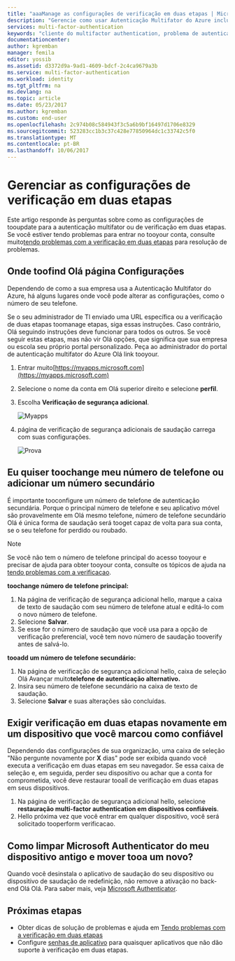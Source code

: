 ```yaml
---
title: "aaaManage as configurações de verificação em duas etapas | Microsoft Docs"
description: "Gerencie como usar Autenticação Multifator do Azure incluindo alterar suas informações de contato ou configurar seus dispositivos."
services: multi-factor-authentication
keywords: "cliente do multifactor authentication, problema de autenticação, ID de correlação"
documentationcenter: 
author: kgremban
manager: femila
editor: yossib
ms.assetid: d3372d9a-9ad1-4609-bdcf-2c4ca9679a3b
ms.service: multi-factor-authentication
ms.workload: identity
ms.tgt_pltfrm: na
ms.devlang: na
ms.topic: article
ms.date: 05/23/2017
ms.author: kgremban
ms.custom: end-user
ms.openlocfilehash: 2c974b08c584943f3c5a6b9bf16497d1706e8329
ms.sourcegitcommit: 523283cc1b3c37c428e77850964dc1c33742c5f0
ms.translationtype: MT
ms.contentlocale: pt-BR
ms.lasthandoff: 10/06/2017
---
```

# <a name="manage-your-settings-for-two-step-verification"></a>Gerenciar as configurações de verificação em duas etapas
Este artigo responde às perguntas sobre como as configurações de tooupdate para a autenticação multifator ou de verificação em duas etapas. Se você estiver tendo problemas para entrar no tooyour conta, consulte muito[tendo problemas com a verificação em duas etapas](multi-factor-authentication-end-user-troubleshoot.md) para resolução de problemas.

## <a name="where-toofind-hello-settings-page"></a>Onde toofind Olá página Configurações
Dependendo de como a sua empresa usa a Autenticação Multifator do Azure, há alguns lugares onde você pode alterar as configurações, como o número de seu telefone.

Se o seu administrador de TI enviado uma URL específica ou a verificação de duas etapas toomanage etapas, siga essas instruções. Caso contrário, Olá seguindo instruções deve funcionar para todos os outros. Se você seguir estas etapas, mas não vir Olá opções, que significa que sua empresa ou escola seu próprio portal personalizado. Peça ao administrador do portal de autenticação multifator do Azure Olá link tooyour.

1. Entrar muito[https://myapps.microsoft.com](https://myapps.microsoft.com)  
2. Selecione o nome da conta em Olá superior direito e selecione **perfil**.  
3. Escolha **Verificação de segurança adicional**.  

    ![Myapps](./media/multi-factor-authentication-end-user-manage/myapps1.png)
4. página de verificação de segurança adicionais de saudação carrega com suas configurações.

    ![Prova](./media/multi-factor-authentication-end-user-manage/proofup.png)

## <a name="i-want-toochange-my-phone-number-or-add-a-secondary-number"></a>Eu quiser toochange meu número de telefone ou adicionar um número secundário
É importante tooconfigure um número de telefone de autenticação secundária.  Porque o principal número de telefone e seu aplicativo móvel são provavelmente em Olá mesmo telefone, número de telefone secundário Olá é única forma de saudação será tooget capaz de volta para sua conta, se o seu telefone for perdido ou roubado.

> [!NOTE]
> Se você não tem o número de telefone principal do acesso tooyour e precisar de ajuda para obter tooyour conta, consulte os tópicos de ajuda na [tendo problemas com a verificacao](multi-factor-authentication-end-user-troubleshoot.md).  

**toochange número de telefone principal:**  

1. Na página de verificação de segurança adicional hello, marque a caixa de texto de saudação com seu número de telefone atual e editá-lo com o novo número de telefone.  
2. Selecione **Salvar**.  
3. Se esse for o número de saudação que você usa para a opção de verificação preferencial, você tem novo número de saudação tooverify antes de salvá-lo.  

**tooadd um número de telefone secundário:**  

1. Na página de verificação de segurança adicional hello, caixa de seleção Olá Avançar muito**telefone de autenticação alternativo.**  
2. Insira seu número de telefone secundário na caixa de texto de saudação.  
3. Selecione **Salvar** e suas alterações são concluídas.  

## <a name="require-two-step-verification-again-on-a-device-youve-marked-as-trusted"></a>Exigir verificação em duas etapas novamente em um dispositivo que você marcou como confiável

Dependendo das configurações de sua organização, uma caixa de seleção "Não pergunte novamente por **X** dias" pode ser exibida quando você executa a verificação em duas etapas em seu navegador. Se essa caixa de seleção e, em seguida, perder seu dispositivo ou achar que a conta for comprometida, você deve restaurar tooall de verificação em duas etapas em seus dispositivos. 

1. Na página de verificação de segurança adicional hello, selecione **restauração multi-factor authentication em dispositivos confiáveis**.
2. Hello próxima vez que você entrar em qualquer dispositivo, você será solicitado tooperform verificacao. 

## <a name="how-do-i-clean-up-microsoft-authenticator-from-my-old-device-and-move-tooa-new-one"></a>Como limpar Microsoft Authenticator do meu dispositivo antigo e mover tooa um novo?
Quando você desinstala o aplicativo de saudação do seu dispositivo ou dispositivo de saudação de redefinição, não remove a ativação no back-end Olá Olá. Para saber mais, veja [Microsoft Authenticator](microsoft-authenticator-app-how-to.md).

## <a name="next-steps"></a>Próximas etapas
* Obter dicas de solução de problemas e ajuda em [Tendo problemas com a verificação em duas etapas](multi-factor-authentication-end-user-troubleshoot.md)
* Configure [senhas de aplicativo](multi-factor-authentication-end-user-app-passwords.md) para quaisquer aplicativos que não dão suporte à verificação em duas etapas.
